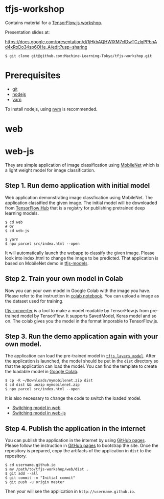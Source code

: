 # tfjs-workshop

Contains material for a [TensorFlow.js workshop](https://www.meetup.com/Machine-Learning-Tokyo/events/260167619/).

Presentation slides at:

https://docs.google.com/presentation/d/1jHkbAQHWIXM7clDwTCzlqPPbnAd4xRoDo34sp6OHe_A/edit?usp=sharing

```
$ git clone git@github.com:Machine-Learning-Tokyo/tfjs-workshop.git
```

# Prerequisites

- [git](https://git-scm.com/)
- [nodejs](https://nodejs.org/en/)
- [yarn](https://yarnpkg.com/en/)

To install nodejs, using [nvm](https://github.com/creationix/nvm) is recommended. 

# web
# web-js

They are simple application of image classification using [MobileNet](https://arxiv.org/abs/1704.04861) which is a light weight model for image classification. 

## Step 1. Run demo application with initial model

Web application demonstrating image classfication using MobileNet. The application classified the given image. The initial model will be downloaded from [TensorFlow Hub](https://tfhub.dev/) that is a registry for publishing pretrained deep learning models. 

```
$ cd web 
# Or
$ cd web-js

$ yarn
$ npx parcel src/index.html --open
```

It will automatically launch the webapp to classify the given image. Please look into index.html to change the image to be predicted.
That application is based on MobileNet demo in [tfjs-models](https://github.com/tensorflow/tfjs-models).

## Step 2. Train your own model in Colab

Now you can your own model in Google Colab with the image you have. Please refer to the instruction in [colab notebook](https://github.com/Machine-Learning-Tokyo/tfjs-workshop/blob/master/colab-notebooks/README.md). You can upload a image as the dataset used for training.

[tfjs-converter](https://github.com/tensorflow/tfjs-converter) is a tool to make a model readable by TensorFlow.js from pre-trained model by TensorFlow. It supports SavedModel, Keras model and so on. The colab gives you the model in the format imporable to TensorFlow.js. 

## Step 3. Run the demo application again with your own model.

The application can load the pre-trained model in [`tfjs_layers_model`](https://github.com/tensorflow/tfjs-converter#python-to-javascript). After the application is launched, the model should be put in the `dist` directory so that the application can load the model. You can find the template to create the loadable model in [Google Colab](https://colab.research.google.com/drive/1gRk3I3JudOl1u2ddvmSiVu1_ggS6hPvB).

```
$ cp -R ~/Downloads/mymobilenet.zip dist
$ cd dist && unzip mymobilenet.zip
$ npx parcel src/index.html --open
```

It is also necessary to change the code to switch the loaded model. 

- [Switching model in web](https://github.com/Machine-Learning-Tokyo/tfjs-workshop/blob/master/web/src/index.ts#L4-L7)
- [Switching model in web-js](https://github.com/Machine-Learning-Tokyo/tfjs-workshop/blob/master/web-js/src/index.js#L33-L37)

## Step 4. Publish the application in the internet

You can publish the application in the internet by using [GitHub pages](https://pages.github.com/). Please follow the instruction in [GitHub pages](https://pages.github.com/) to bootstrap the site. Once the repository is prepared, copy the artifacts of the application in `dist` to the repository. 

```
$ cd username.github.io
$ mv /path/to/tfjs-workshop/web/dist .
$ git add --all
$ git commit -m "Initial commit"
$ git push -u origin master
```

Then your will see the application in `http://username.github.io`.


